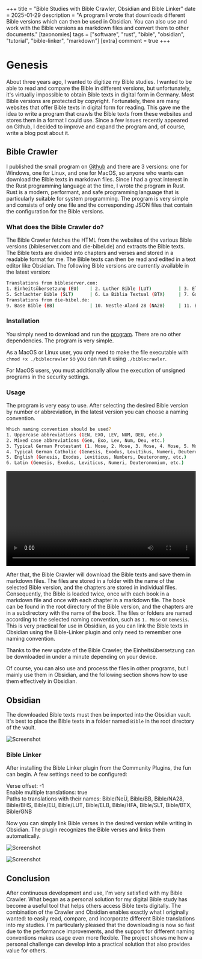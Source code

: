 +++
title = "Bible Studies with Bible Crawler, Obsidian and Bible Linker"
date = 2025-01-29
description = "A program I wrote that downloads different Bible versions which can then be used in Obsidian. You can also use and work with the Bible versions as markdown files and convert them to other documents."
[taxonomies]
tags = ["software", "rust", "bible", "obsidian", "tutorial", "bible-linker", "markdown"]
[extra]
comment = true
+++

# Genesis

About three years ago, I wanted to digitize my Bible studies. I wanted to be able to read and compare the Bible in different versions, but unfortunately, it's virtually impossible to obtain Bible texts in digital form in Germany. Most Bible versions are protected by copyright. Fortunately, there are many websites that offer Bible texts in digital form for reading. This gave me the idea to write a program that crawls the Bible texts from these websites and stores them in a format I could use. Since a few issues recently appeared on Github, I decided to improve and expand the program and, of course, write a blog post about it.

## Bible Crawler

I published the small program on [Github](https://github.com/SimeonLukas/Bible-Crawler-Rust) and there are 3 versions: one for Windows, one for Linux, and one for MacOS, so anyone who wants can download the Bible texts in markdown files. Since I had a great interest in the Rust programming language at the time, I wrote the program in Rust. Rust is a modern, performant, and safe programming language that is particularly suitable for system programming. The program is very simple and consists of only one file and the corresponding JSON files that contain the configuration for the Bible versions.

### What does the Bible Crawler do?

The Bible Crawler fetches the HTML from the websites of the various Bible versions (bibleserver.com and die-bibel.de) and extracts the Bible texts. The Bible texts are divided into chapters and verses and stored in a readable format for me. The Bible texts can then be read and edited in a text editor like Obsidian.
The following Bible versions are currently available in the latest version:

```bash
Translations from bibleserver.com:
1. Einheitsübersetzung (EU)    | 2. Luther Bible (LUT)          | 3. Elberfelder Bible (ELB)     | 4. Hope for All (HFA)    
5. Schlachter Bible (SLT)      | 6. La Biblia Textual (BTX)     | 7. Good News Bible 2018 (GNB)   | 8. New Evangelistic Translation (NEUE / NeÜ)
Translations from die-bibel.de:
9. Base Bible (BB)             | 10. Nestle-Aland 28 (NA28)     | 11. Biblia Hebraica Stuttgartensia (BHS)
```

### Installation

You simply need to download and run the [program](https://github.com/SimeonLukas/Bible-Crawler-Rust/releases/latest). There are no other dependencies. The program is very simple.

As a MacOS or Linux user, you only need to make the file executable with `chmod +x ./biblecrawler` so you can run it using `./biblecrawler`.

For MacOS users, you must additionally allow the execution of unsigned programs in the security settings.

### Usage

The program is very easy to use.
After selecting the desired Bible version by number or abbreviation, in the latest version you can choose a naming convention.

```bash
Which naming convention should be used?
1. Uppercase abbreviations (GEN, EXO, LEV, NUM, DEU, etc.)
2. Mixed case abbreviations (Gen, Exo, Lev, Num, Deu, etc.)
3. Typical German Protestant (1. Mose, 2. Mose, 3. Mose, 4. Mose, 5. Mose, etc.)
4. Typical German Catholic (Genesis, Exodus, Levitikus, Numeri, Deuteronomium, etc.)
5. English (Genesis, Exodus, Leviticus, Numbers, Deuteronomy, etc.)
6. Latin (Genesis, Exodus, Leviticus, Numeri, Deuteronomium, etc.)
```

<video loop autoplay controls width="100%"><source src="images/video.mp4" type="video/mp4"></video>


After that, the Bible Crawler will download the Bible texts and save them in markdown files. The files are stored in a folder with the name of the selected Bible version, and the chapters are stored in individual files.
Consequently, the Bible is loaded twice, once with each book in a markdown file and once with each chapter in a markdown file.
The book can be found in the root directory of the Bible version, and the chapters are in a subdirectory with the name of the book.
The files or folders are named according to the selected naming convention, such as `1. Mose` or `Genesis`.
This is very practical for use in Obsidian, as you can link the Bible texts in Obsidian using the Bible-Linker plugin and only need to remember one naming convention.

Thanks to the new update of the Bible Crawler, the Einheitsübersetzung can be downloaded in under a minute depending on your device.

Of course, you can also use and process the files in other programs, but I mainly use them in Obsidian, and the following section shows how to use them effectively in Obsidian.

## Obsidian
The downloaded Bible texts must then be imported into the Obsidian vault. It's best to place the Bible texts in a folder named `Bible` in the root directory of the vault.

![Screenshot](images/crawler00001.png)

### Bible Linker
After installing the Bible Linker plugin from the Community Plugins, the fun can begin. A few settings need to be configured:

Verse offset: -1  
Enable multiple translations: true  
Paths to translations with their names: Bible/NeÜ, Bible/BB, Bible/NA28, Bible/BHS, Bible/EU, Bible/LUT, Bible/ELB, Bible/HFA, Bible/SLT, Bible/BTX, Bible/GNB

Now you can simply link Bible verses in the desired version while writing in Obsidian. The plugin recognizes the Bible verses and links them automatically.

![Screenshot](images/crawler00003.png)

![Screenshot](images/crawler00002.jpg)

## Conclusion

After continuous development and use, I'm very satisfied with my Bible Crawler. What began as a personal solution for my digital Bible study has become a useful tool that helps others access Bible texts digitally. The combination of the Crawler and Obsidian enables exactly what I originally wanted: to easily read, compare, and incorporate different Bible translations into my studies.
I'm particularly pleased that the downloading is now so fast due to the performance improvements, and the support for different naming conventions makes usage even more flexible. The project shows me how a personal challenge can develop into a practical solution that also provides value for others.